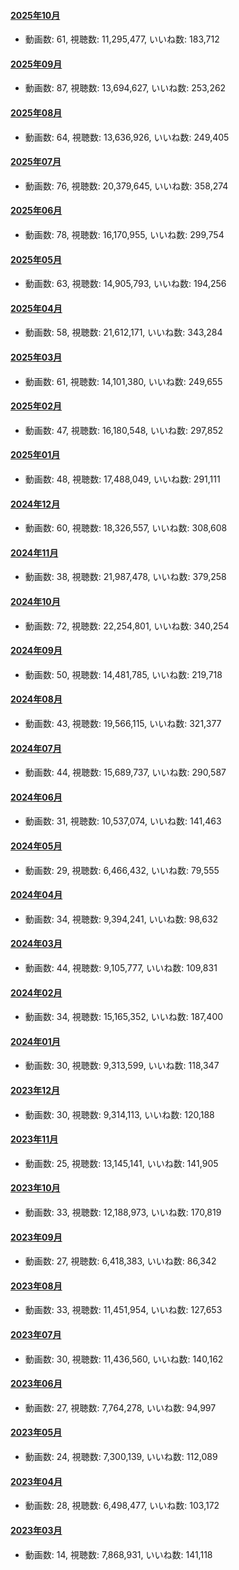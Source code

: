 #### [2025年10月](videos/202510 "wikilink")

-   動画数: 61, 視聴数: 11,295,477, いいね数: 183,712

#### [2025年09月](videos/202509 "wikilink")

-   動画数: 87, 視聴数: 13,694,627, いいね数: 253,262

#### [2025年08月](videos/202508 "wikilink")

-   動画数: 64, 視聴数: 13,636,926, いいね数: 249,405

#### [2025年07月](videos/202507 "wikilink")

-   動画数: 76, 視聴数: 20,379,645, いいね数: 358,274

#### [2025年06月](videos/202506 "wikilink")

-   動画数: 78, 視聴数: 16,170,955, いいね数: 299,754

#### [2025年05月](videos/202505 "wikilink")

-   動画数: 63, 視聴数: 14,905,793, いいね数: 194,256

#### [2025年04月](videos/202504 "wikilink")

-   動画数: 58, 視聴数: 21,612,171, いいね数: 343,284

#### [2025年03月](videos/202503 "wikilink")

-   動画数: 61, 視聴数: 14,101,380, いいね数: 249,655

#### [2025年02月](videos/202502 "wikilink")

-   動画数: 47, 視聴数: 16,180,548, いいね数: 297,852

#### [2025年01月](videos/202501 "wikilink")

-   動画数: 48, 視聴数: 17,488,049, いいね数: 291,111

#### [2024年12月](videos/202412 "wikilink")

-   動画数: 60, 視聴数: 18,326,557, いいね数: 308,608

#### [2024年11月](videos/202411 "wikilink")

-   動画数: 38, 視聴数: 21,987,478, いいね数: 379,258

#### [2024年10月](videos/202410 "wikilink")

-   動画数: 72, 視聴数: 22,254,801, いいね数: 340,254

#### [2024年09月](videos/202409 "wikilink")

-   動画数: 50, 視聴数: 14,481,785, いいね数: 219,718

#### [2024年08月](videos/202408 "wikilink")

-   動画数: 43, 視聴数: 19,566,115, いいね数: 321,377

#### [2024年07月](videos/202407 "wikilink")

-   動画数: 44, 視聴数: 15,689,737, いいね数: 290,587

#### [2024年06月](videos/202406 "wikilink")

-   動画数: 31, 視聴数: 10,537,074, いいね数: 141,463

#### [2024年05月](videos/202405 "wikilink")

-   動画数: 29, 視聴数: 6,466,432, いいね数: 79,555

#### [2024年04月](videos/202404 "wikilink")

-   動画数: 34, 視聴数: 9,394,241, いいね数: 98,632

#### [2024年03月](videos/202403 "wikilink")

-   動画数: 44, 視聴数: 9,105,777, いいね数: 109,831

#### [2024年02月](videos/202402 "wikilink")

-   動画数: 34, 視聴数: 15,165,352, いいね数: 187,400

#### [2024年01月](videos/202401 "wikilink")

-   動画数: 30, 視聴数: 9,313,599, いいね数: 118,347

#### [2023年12月](videos/202312 "wikilink")

-   動画数: 30, 視聴数: 9,314,113, いいね数: 120,188

#### [2023年11月](videos/202311 "wikilink")

-   動画数: 25, 視聴数: 13,145,141, いいね数: 141,905

#### [2023年10月](videos/202310 "wikilink")

-   動画数: 33, 視聴数: 12,188,973, いいね数: 170,819

#### [2023年09月](videos/202309 "wikilink")

-   動画数: 27, 視聴数: 6,418,383, いいね数: 86,342

#### [2023年08月](videos/202308 "wikilink")

-   動画数: 33, 視聴数: 11,451,954, いいね数: 127,653

#### [2023年07月](videos/202307 "wikilink")

-   動画数: 30, 視聴数: 11,436,560, いいね数: 140,162

#### [2023年06月](videos/202306 "wikilink")

-   動画数: 27, 視聴数: 7,764,278, いいね数: 94,997

#### [2023年05月](videos/202305 "wikilink")

-   動画数: 24, 視聴数: 7,300,139, いいね数: 112,089

#### [2023年04月](videos/202304 "wikilink")

-   動画数: 28, 視聴数: 6,498,477, いいね数: 103,172

#### [2023年03月](videos/202303 "wikilink")

-   動画数: 14, 視聴数: 7,868,931, いいね数: 141,118

